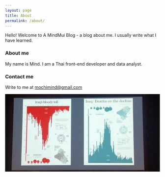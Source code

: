 ```yaml
---
layout: page
title: About
permalink: /about/
---
```


Hello! Welcome to A MindMui Blog - a blog about me. I usually write what I have learned.

### About me

My name is Mind. I am a Thai front-end developer and data analyst.

### Contact me

Write to me at
[mochimind@gmail.com](mailto:mochimind@gmail.com)


![Iraq](/images/tableau1.jpg)
